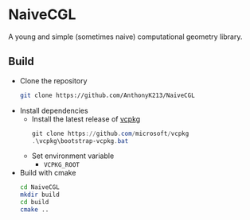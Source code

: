 # NaiveCGL

A young and simple (sometimes naive) computational geometry library.

## Build
- Clone the repository
  ``` sh
  git clone https://github.com/AnthonyK213/NaiveCGL
  ```
- Install dependencies
  - Install the latest release of [vcpkg](https://github.com/microsoft/vcpkg)
    ``` ps1
    git clone https://github.com/microsoft/vcpkg
    .\vcpkg\bootstrap-vcpkg.bat
    ```
  - Set environment variable
    - `VCPKG_ROOT`
- Build with cmake
  ``` sh
  cd NaiveCGL
  mkdir build
  cd build
  cmake ..
  ```
